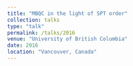 ```yaml
---
title: "MBQC in the light of SPT order"
collection: talks
type: "talk"
permalink: /talks/2016
venue: "University of British Columbia"
date: 2016
location: "Vancouver, Canada"
---
```

